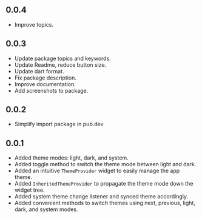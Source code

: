 ## 0.0.4
- Improve topics.

## 0.0.3
- Update package topics and keywords.
- Update Readme, reduce button size.
- Update dart format.
- Fix package description.
- Improve documentation.
- Add screenshots to package.

## 0.0.2
- Simplify import package in pub.dev

## 0.0.1

- Added theme modes: light, dark, and system.
- Added toggle method to switch the theme mode between light and dark.
- Added an intuitive `ThemeProvider` widget to easily manage the app theme.
- Added `InheritedThemeProvider` to propagate the theme mode down the widget tree.
- Added system theme change listener and synced theme accordingly.
- Added convenient methods to switch themes using next, previous, light, dark, and system modes.